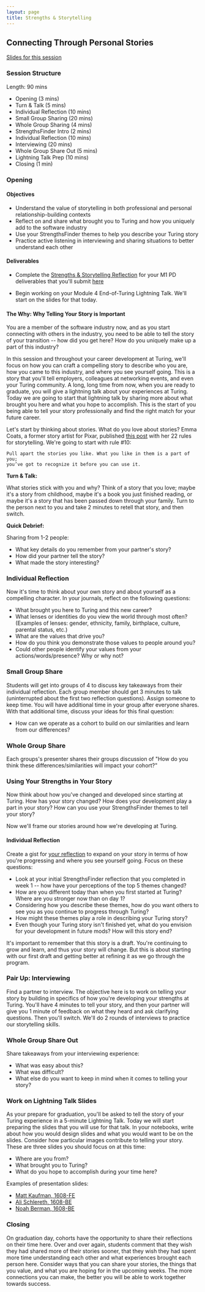 ```yaml
---
layout: page
title: Strengths & Storytelling
---
```


## Connecting Through Personal Stories

[Slides for this session](https://docs.google.com/presentation/d/15tibaEz4FVKstwwJ1USsQCZOALCcRMe5KIRbWgcGCoc/edit?usp=sharing)

### Session Structure

Length: 90 mins

* Opening (3 mins)
* Turn & Talk (5 mins)
* Individual Reflection (10 mins)
* Small Group Sharing (20 mins)
* Whole Group Sharing (4 mins)
* StrengthsFinder Intro (2 mins)
* Individual Reflection (10 mins)
* Interviewing (20 mins)
* Whole Group Share Out (5 mins)
* Lightning Talk Prep (10 mins)
* Closing (1 min)

### Opening

#### Objectives
* Understand the value of storytelling in both professional and personal relationship-building contexts
* Reflect on and share what brought you to Turing and how you uniquely add to the software industry
* Use your StrengthsFinder themes to help you describe your Turing story
* Practice active listening in interviewing and sharing situations to better understand each other

#### Deliverables
* Complete the [Strengths & Storytelling Reflection](./strengths_storytelling_reflection) for your M1 PD deliverables that you'll submit [here](https://github.com/turingschool/career-development-curriculum/tree/master/deliverable_submissions)

* Begin working on your Module 4 End-of-Turing Lightning Talk. We'll start on the slides for that today.

#### The Why: Why Telling Your Story is Important
You are a member of the software industry now, and as you start connecting with others in the industry, you need to be able to tell the story of your transition -- how did you get here? How do you uniquely make up a part of this industry?

In this session and throughout your career development at Turing, we'll focus on how you can craft a compelling story to describe who you are, how you came to this industry, and where you see yourself going. This is a story that you'll tell employers, colleagues at networking events, and even your Turing community. A long, long time from now, when you are ready to graduate, you will give a lightning talk about your experiences at Turing. Today we are going to start that lightning talk by sharing more about what brought you here and what you hope to accomplish. This is the start of you being able to tell your story professionally and find the right match for your future career.

Let's start by thinking about stories. What do you love about stories? Emma Coats, a former story artist for Pixar, published [this post](http://storyshots.tumblr.com/post/25032057278/22-storybasics-ive-picked-up-in-my-time-at-pixar) with her 22 rules for storytelling. We're going to start with rule #10:

    Pull apart the stories you like. What you like in them is a part of you;
    you’ve got to recognize it before you can use it.

**Turn & Talk:**

What stories stick with you and why? Think of a story that you love; maybe it's a story from childhood, maybe it's a book you just finished reading, or maybe it's a story that has been passed down through your family. Turn to the person next to you and take 2 minutes to retell that story, and then switch.

**Quick Debrief:**

Sharing from 1-2 people:

* What key details do you remember from your partner's story?
* How did your partner tell the story?
* What made the story interesting?

### Individual Reflection
Now it's time to think about your own story and about yourself as a compelling character. In your journals, reflect on the following questions:

* What brought you here to Turing and this new career?  
* What lenses or identities do you view the world through most often? (Examples of lenses:  gender, ethnicity, family, birthplace, culture, parental status, etc.)
* What are the values that drive you?
* How do you think you demonstrate those values to people around you?
* Could other people identify your values from your actions/words/presence? Why or why not?

### Small Group Share

Students will get into groups of 4 to discuss key takeaways from their individual reflection. Each group member should get 3 minutes to talk (uninterrupted about the first two reflection questions). Assign someone to keep time. You will have additional time in your group after everyone shares. With that additional time, discuss your ideas for this final question:

* How can we operate as a cohort to build on our similarities and learn from our differences?

### Whole Group Share

Each groups's presenter shares their groups discussion of "How do you think these differences/similarities will impact your cohort?"

### Using Your Strengths in Your Story
Now think about how you've changed and developed since starting at Turing. How has your story changed? How does your development play a part in your story? How can you use your StrengthsFinder themes to tell your story?

Now we'll frame our stories around how we're developing at Turing.

#### Individual Reflection

Create a gist for [your reflection](./strengths_storytelling_reflection) to expand on your story in terms of how you're progressing and where you see yourself going. Focus on these questions:

* Look at your initial StrengthsFinder reflection that you completed in week 1 -- how have your perceptions of the top 5 themes changed?
* How are you different today than when you first started at Turing? Where are you stronger now than on day 1?
* Considering how you describe these themes, how do you want others to see you as you continue to progress through Turing?
* How might these themes play a role in describing your Turing story?
* Even though your Turing story isn't finished yet, what do you envision for your development in future mods? How will this story end?

It's important to remember that this story is a draft. You're continuing to grow and learn, and thus your story will change. But this is about starting with our first draft and getting better at refining it as we go through the program.

### Pair Up: Interviewing
Find a partner to interview. The objective here is to work on telling your story by building in specifics of how you're developing your strengths at Turing. You'll have 4 minutes to tell your story, and then your partner will give you 1 minute of feedback on what they heard and ask clarifying questions. Then you'll switch. We'll do 2 rounds of interviews to practice our storytelling skills.

### Whole Group Share Out
Share takeaways from your interviewing experience:

* What was easy about this?
* What was difficult?
* What else do you want to keep in mind when it comes to telling your story?

### Work on Lightning Talk Slides
As your prepare for graduation, you'll be asked to tell the story of your Turing experience in a 5-minute Lightning Talk. Today we will start preparing the slides that you will use for that talk.  In your notebooks, write about how you would design slides and what you would want to be on the slides. Consider how particular images contribute to telling your story.  These are three slides you should focus on at this time:

* Where are you from?
* What brought you to Turing?
* What do you hope to accomplish during your time here?

Examples of presentation slides:

* [Matt Kaufman, 1608-FE](http://slides.com/mattkaufman/deck#/)
* [Ali Schlereth, 1608-BE](https://github.com/turingschool/career-development-curriculum/blob/master/files/Ali_LightningTalk.pdf)
* [Noah Berman, 1608-BE](https://github.com/turingschool/career-development-curriculum/blob/master/files/noah_berman_last_day_presentation.pdf)

### Closing

On graduation day, cohorts have the opportunity to share their reflections on their time here.  Over and over again, students comment that they wish they had shared more of their stories sooner, that they wish they had spent more time understanding each other and what experiences brought each person here. Consider ways that you can share your stories, the things that you value, and what you are hoping for in the upcoming weeks. The more connections you can make, the better you will be able to work together towards success.  

